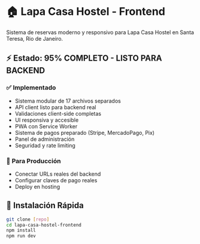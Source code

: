 # 🏠 Lapa Casa Hostel - Frontend

Sistema de reservas moderno y responsivo para Lapa Casa Hostel en Santa Teresa, Rio de Janeiro.

## ⚡ **Estado: 95% COMPLETO - LISTO PARA BACKEND**

### ✅ **Implementado**
- Sistema modular de 17 archivos separados
- API client listo para backend real
- Validaciones client-side completas
- UI responsiva y accesible
- PWA con Service Worker
- Sistema de pagos preparado (Stripe, MercadoPago, Pix)
- Panel de administración
- Seguridad y rate limiting

### 🎯 **Para Producción**
- Conectar URLs reales del backend
- Configurar claves de pago reales
- Deploy en hosting

## 🚀 **Instalación Rápida**

```bash
git clone [repo]
cd lapa-casa-hostel-frontend
npm install
npm run dev
